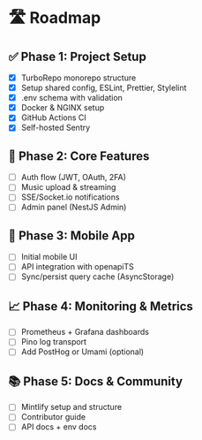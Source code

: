 # 🛣 Roadmap

## ✅ Phase 1: Project Setup
- [x] TurboRepo monorepo structure
- [x] Setup shared config, ESLint, Prettier, Stylelint
- [x] .env schema with validation
- [x] Docker & NGINX setup
- [x] GitHub Actions CI
- [x] Self-hosted Sentry

## 🚧 Phase 2: Core Features
- [ ] Auth flow (JWT, OAuth, 2FA)
- [ ] Music upload & streaming
- [ ] SSE/Socket.io notifications
- [ ] Admin panel (NestJS Admin)

## 🔄 Phase 3: Mobile App
- [ ] Initial mobile UI
- [ ] API integration with openapiTS
- [ ] Sync/persist query cache (AsyncStorage)

## 📈 Phase 4: Monitoring & Metrics
- [ ] Prometheus + Grafana dashboards
- [ ] Pino log transport
- [ ] Add PostHog or Umami (optional)

## 📚 Phase 5: Docs & Community
- [ ] Mintlify setup and structure
- [ ] Contributor guide
- [ ] API docs + env docs
